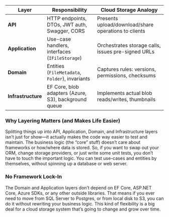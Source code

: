 | Layer              | Responsibility                                       | Cloud Storage Analogy                                |
| ------------------ | ---------------------------------------------------- | ---------------------------------------------------- |
| **API**            | HTTP endpoints, DTOs, JWT auth, Swagger, CORS        | Presents upload/download/share operations to clients |
| **Application**    | Use-case handlers, interfaces (`IFileStorage`)       | Orchestrates storage calls, issues pre-signed URLs   |
| **Domain**         | Entities (`FileMetadata`, `Folder`), invariants      | Captures rules: versions, permissions, checksums     |
| **Infrastructure** | EF Core, blob adapters (Azure, S3), background queue | Implements actual blob reads/writes, thumbnails      |

### Why Layering Matters (and Makes Life Easier)

Splitting things up into API, Application, Domain, and Infrastructure layers isn’t just for show—it actually makes the code way easier to test and maintain. The business logic (the “core” stuff) doesn’t care about frameworks or how/where data is stored. So, if you want to swap out your ORM, change storage providers, or just write some unit tests, you don’t have to touch the important logic. You can test use-cases and entities by themselves, without spinning up a database or web server.

### No Framework Lock-In

The Domain and Application layers don’t depend on EF Core, ASP.NET Core, Azure SDKs, or any other outside libraries. That means if you ever need to move from SQL Server to Postgres, or from local disk to S3, you can do it without rewriting your business logic. This kind of flexibility is a big deal for a cloud storage system that’s going to change and grow over time.